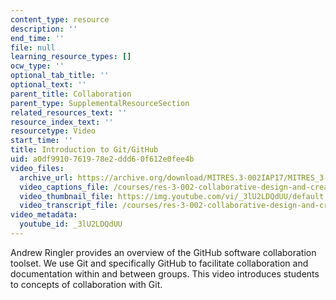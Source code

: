 ```yaml
---
content_type: resource
description: ''
end_time: ''
file: null
learning_resource_types: []
ocw_type: ''
optional_tab_title: ''
optional_text: ''
parent_title: Collaboration
parent_type: SupplementalResourceSection
related_resources_text: ''
resource_index_text: ''
resourcetype: Video
start_time: ''
title: Introduction to Git/GitHub
uid: a0df9910-7619-78e2-ddd6-0f612e0fee4b
video_files:
  archive_url: https://archive.org/download/MITRES.3-002IAP17/MITRES_3-002IAP17_Class_Videos_4_300k.mp4
  video_captions_file: /courses/res-3-002-collaborative-design-and-creative-expression-with-arduino-microcontrollers-january-iap-2017/37c086f77ed756bfbdfa4560bd55b0aa_2039260.vtt
  video_thumbnail_file: https://img.youtube.com/vi/_3lU2LDQdUU/default.jpg
  video_transcript_file: /courses/res-3-002-collaborative-design-and-creative-expression-with-arduino-microcontrollers-january-iap-2017/d70b8b905f119fbad7b9abb377446076_2039260.pdf
video_metadata:
  youtube_id: _3lU2LDQdUU
---
```


Andrew Ringler provides an overview of the GitHub software collaboration toolset. We use Git and specifically GitHub to facilitate collaboration and documentation within and between groups. This video introduces students to concepts of collaboration with Git.